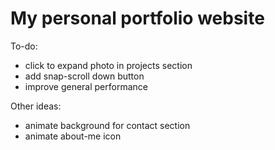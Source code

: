 # My personal portfolio website

To-do:
- click to expand photo in projects section
- add snap-scroll down button
- improve general performance

Other ideas:
- animate background for contact section
- animate about-me icon

